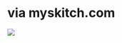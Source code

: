 <!--
id: 8741173
link: http://tumblr.atmos.org/post/8741173/via-myskitch-com
slug: via-myskitch-com
date: Wed Aug 15 2007 14:18:34 GMT-0700 (PDT)
publish: 2007-08-015
tags: 
title: via myskitch.com
-->


via myskitch.com
================

![](http://25.media.tumblr.com/8741173_500.jpg)

